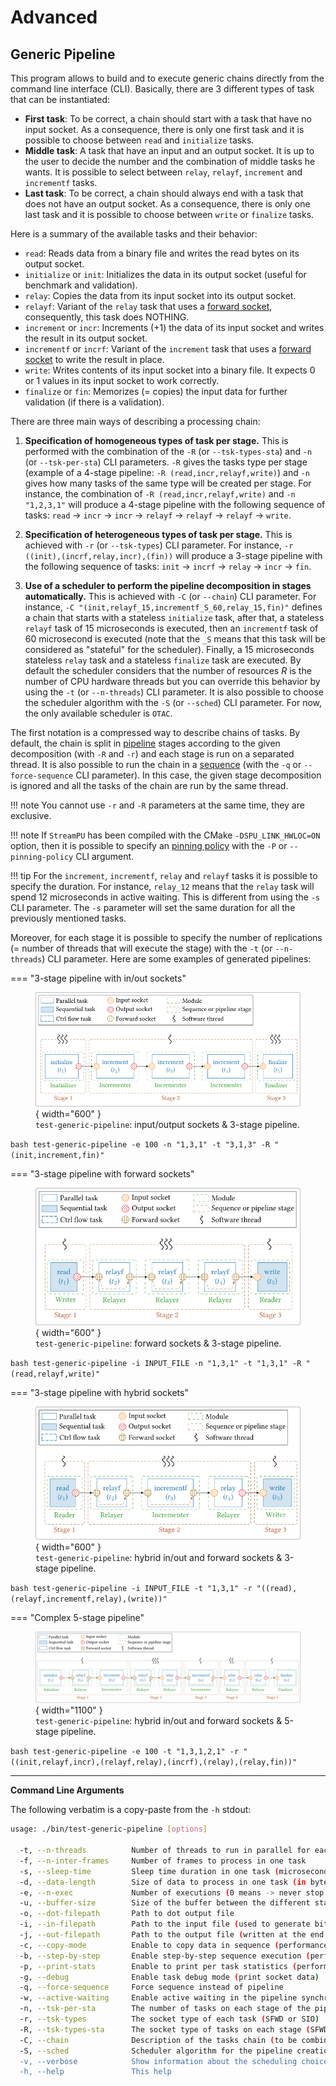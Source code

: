 # Advanced

## Generic Pipeline

This program allows to build and to execute generic chains directly from the 
command line interface (CLI). Basically, there are 3 different types of task 
that can be instantiated:

- **First task**: To be correct, a chain should start with a task that have no 
  input socket. As a consequence, there is only one first task and it is 
  possible to choose between `read` and `initialize` tasks.
- **Middle task**: A task that have an input and an output socket. It is up to 
  the user to decide the number and the combination of middle tasks he wants. It 
  is possible to select between `relay`, `relayf`, `increment` and `incrementf` 
  tasks.
- **Last task**: To be correct, a chain should always end with a task that does 
  not have an output socket. As a consequence, there is only one last task and 
  it is possible to choose between `write` or `finalize` tasks.

Here is a summary of the available tasks and their behavior:

- `read`: Reads data from a binary file and writes the read bytes on its output 
  socket.
- `initialize` or `init`: Initializes the data in its output socket (useful for 
  benchmark and validation).
- `relay`: Copies the data from its input socket into its output socket.
- `relayf`: Variant of the `relay` task that uses 
  a [forward socket](socket_fwd.md), consequently, this task does NOTHING.
- `increment` or `incr`: Increments (+1) the data of its input socket and writes 
  the result in its output socket.
- `incrementf` or `incrf`: Variant of the `increment` task that uses 
  a [forward socket](socket_fwd.md) to write the result in place.
- `write`: Writes contents of its input socket into a binary file. It expects 0 
  or 1 values in its input socket to work correctly. 
- `finalize` or `fin`: Memorizes (= copies) the input data for further 
  validation (if there is a validation). 

There are three main ways of describing a processing chain:

1. **Specification of homogeneous types of task per stage.** This is performed 
   with the combination of the `-R` (or `--tsk-types-sta`) and `-n` 
   (or `--tsk-per-sta`) CLI parameters. `-R` gives the tasks type per stage 
   (example of a 4-stage pipeline: `-R (read,incr,relayf,write)`) and `-n` gives 
   how many tasks of the same type will be created per stage. For instance, the 
   combination of `-R (read,incr,relayf,write)` and `-n "1,2,3,1"` will produce 
   a 4-stage pipeline with the following sequence of tasks: `read` $\rightarrow$ 
   `incr` $\rightarrow$ `incr` $\rightarrow$ `relayf` $\rightarrow$ `relayf` 
   $\rightarrow$ `relayf` $\rightarrow$ `write`.

2. **Specification of heterogeneous types of task per stage.** This is achieved 
   with `-r` (or `--tsk-types`) CLI parameter. For instance, 
   `-r ((init),(incrf,relay,incr),(fin))` will produce a 3-stage pipeline with 
   the following sequence of tasks: `init` $\rightarrow$ `incrf` $\rightarrow$ 
   `relay` $\rightarrow$ `incr` $\rightarrow$ `fin`.

3. **Use of a scheduler to perform the pipeline decomposition in stages 
   automatically.** This is achieved with `-C` (or `--chain`) CLI parameter.
   For instance, `-C "(init,relayf_15,incrementf_S_60,relay_15,fin)"` defines
   a chain that starts with a stateless `initialize` task, after that, a 
   stateless `relayf` task of 15 microseconds is executed, then an `incrementf` 
   task of 60 microsecond is executed (note that the `_S` means that this task 
   will be considered as "stateful" for the scheduler). Finally, a 15 
   microseconds stateless `relay` task and a stateless `finalize` task are 
   executed. By default the scheduler considers that the number of resources $R$ 
   is the number of CPU hardware threads but you can override this behavior by 
   using the `-t` (or `--n-threads`) CLI parameter. It is also possible to 
   choose the scheduler algorithm with the `-S` (or `--sched`) CLI parameter.
   For now, the only available scheduler is `OTAC`.

The first notation is a compressed way to describe chains of tasks. By default, 
the chain is split in [pipeline](pipeline.md) stages according to the given 
decomposition (with `-R` and `-r`) and each stage is run on a separated thread. 
It is also possible to run the chain in a [sequence](sequence.md) (with the `-q` 
or `--force-sequence` CLI parameter). In this case, the given stage 
decomposition is ignored and all the tasks of the chain are run by the same 
thread. 

!!! note
    You cannot use `-r` and `-R` parameters at the same time, they are 
    exclusive.

!!! note
    If `StreamPU` has been compiled with the CMake `-DSPU_LINK_HWLOC=ON` option,
    then it is possible to specify an [pinning policy](thread_pinning.md) with 
    the `-P` or `--pinning-policy` CLI argument.

!!! tip
    For the `increment`, `incrementf`, `relay` and `relayf` tasks it is possible
    to specify the duration. For instance, `relay_12` means that the `relay` 
    task will spend 12 microseconds in active waiting. This is different from
    using the `-s` CLI parameter. The `-s` parameter will set the same duration 
    for all the previously mentioned tasks.

Moreover, for each stage it is possible to specify the number of replications 
(= number of threads that will execute the stage) with the `-t` 
(or `--n-threads`) CLI parameter. Here are some examples of generated pipelines:

=== "3-stage pipeline with in/out sockets" 
    <figure markdown>
      ![simple pipeline io](./assets/test_generic_pipeline_io.svg){ width="600" }
      <figcaption>`test-generic-pipeline`: input/output sockets & 3-stage pipeline.</figcaption>
    </figure>
    ```bash
    test-generic-pipeline -e 100 -n "1,3,1" -t "3,1,3" -R "(init,increment,fin)"
    ```

=== "3-stage pipeline with forward sockets"
    <figure markdown>
      ![simple pipeline fwd](./assets/test_generic_pipeline_fwd.svg){ width="600" }
      <figcaption>`test-generic-pipeline`: forward sockets & 3-stage pipeline.</figcaption>
    </figure>
    ```bash
    test-generic-pipeline -i INPUT_FILE -n "1,3,1" -t "1,3,1" -R "(read,relayf,write)"
    ```

=== "3-stage pipeline with hybrid sockets"
    <figure markdown>
      ![simple pipeline hybrid](./assets/test_generic_pipeline_hybrid.svg){ width="600" }
      <figcaption>`test-generic-pipeline`: hybrid in/out and forward sockets & 3-stage pipeline.</figcaption>
    </figure>
    ```bash
    test-generic-pipeline -i INPUT_FILE -t "1,3,1" -r "((read),(relayf,incrementf,relay),(write))"
    ```

=== "Complex 5-stage pipeline"
    <figure markdown>
      ![simple pipeline hybrid](./assets/test_generic_pipeline_hybrid_5_stages.svg){ width="1100" }
      <figcaption>`test-generic-pipeline`: hybrid in/out and forward sockets & 5-stage pipeline.</figcaption>
    </figure>
    ```bash
    test-generic-pipeline -e 100 -t "1,3,1,2,1" -r "((init,relayf,incr),(relayf,relay),(incrf),(relay),(relay,fin))"
    ```

------

**Command Line Arguments**

The following verbatim is a copy-paste from the `-h` stdout:

```bash
usage: ./bin/test-generic-pipeline [options]

  -t, --n-threads          Number of threads to run in parallel for each stage                   [empty]
  -f, --n-inter-frames     Number of frames to process in one task                               [1]
  -s, --sleep-time         Sleep time duration in one task (microseconds)                        [5]
  -d, --data-length        Size of data to process in one task (in bytes)                        [2048]
  -e, --n-exec             Number of executions (0 means -> never stop because of this counter)  [0]
  -u, --buffer-size        Size of the buffer between the different stages of the pipeline       [2048]
  -o, --dot-filepath       Path to dot output file                                               [empty]
  -i, --in-filepath        Path to the input file (used to generate bits of the chain)           [empty]
  -j, --out-filepath       Path to the output file (written at the end of the chain)             ["file.out"]
  -c, --copy-mode          Enable to copy data in sequence (performance will be reduced)         [false]
  -b, --step-by-step       Enable step-by-step sequence execution (performance will be reduced)  [false]
  -p, --print-stats        Enable to print per task statistics (performance will be reduced)     [false]
  -g, --debug              Enable task debug mode (print socket data)                            [false]
  -q, --force-sequence     Force sequence instead of pipeline                                    [false]
  -w, --active-waiting     Enable active waiting in the pipeline synchronizations                [false]
  -n, --tsk-per-sta        The number of tasks on each stage of the pipeline                     [empty]
  -r, --tsk-types          The socket type of each task (SFWD or SIO)                            [empty]
  -R, --tsk-types-sta      The socket type of tasks on each stage (SFWD or SIO)                  [empty]
  -C, --chain              Description of the tasks chain (to be combined with '-S' param)       [empty]
  -S, --sched              Scheduler algorithm for the pipeline creation (OTAC')                 ["OTAC"]
  -v, --verbose            Show information about the scheduling choices                         [false]
  -h, --help               This help                                                             [false]
```

